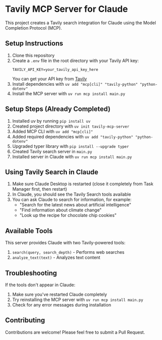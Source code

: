 # Tavily MCP Server for Claude

This project creates a Tavily search integration for Claude using the Model Completion Protocol (MCP).

## Setup Instructions

1. Clone this repository
2. Create a `.env` file in the root directory with your Tavily API key:
   ```
   TAVILY_API_KEY=your_tavily_api_key_here
   ```
   You can get your API key from [Tavily](https://tavily.com)
3. Install dependencies with `uv add "mcp[cli]" "tavily-python" "python-dotenv"`
4. Install the MCP server with `uv run mcp install main.py`

## Setup Steps (Already Completed)

1. Installed uv by running `pip install uv`
2. Created project directory with `uv init tavily-mcp-server`
3. Added MCP CLI with `uv add "mcp[cli]"`
4. Added required dependencies with `uv add "tavily-python" "python-dotenv"`
5. Upgraded typer library with `pip install --upgrade typer`
6. Created Tavily search server in `main.py`
7. Installed server in Claude with `uv run mcp install main.py`

## Using Tavily Search in Claude

1. Make sure Claude Desktop is restarted (close it completely from Task Manager first, then restart)
2. In Claude, you should see the Tavily Search tools available
3. You can ask Claude to search for information, for example:
   - "Search for the latest news about artificial intelligence"
   - "Find information about climate change"
   - "Look up the recipe for chocolate chip cookies"

## Available Tools

This server provides Claude with two Tavily-powered tools:

1. `search(query, search_depth)` - Performs web searches
2. `analyze_text(text)` - Analyzes text content

## Troubleshooting

If the tools don't appear in Claude:
1. Make sure you've restarted Claude completely
2. Try reinstalling the MCP server with `uv run mcp install main.py`
3. Check for any error messages during installation

## Contributing

Contributions are welcome! Please feel free to submit a Pull Request.
